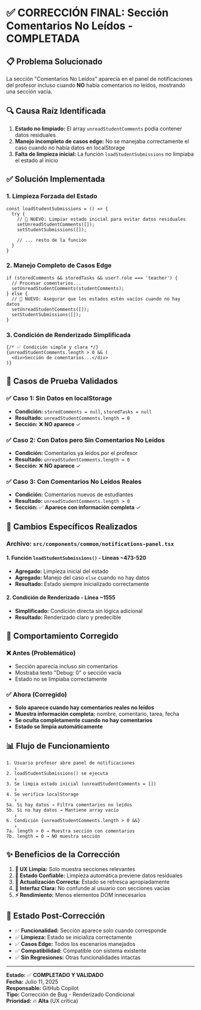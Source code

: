 # ✅ CORRECCIÓN FINAL: Sección Comentarios No Leídos - COMPLETADA

## 📋 Problema Solucionado
La sección "Comentarios No Leídos" aparecía en el panel de notificaciones del profesor incluso cuando **NO** había comentarios no leídos, mostrando una sección vacía.

## 🔍 Causa Raíz Identificada
1. **Estado no limpiado:** El array `unreadStudentComments` podía contener datos residuales
2. **Manejo incompleto de casos edge:** No se manejaba correctamente el caso cuando no había datos en localStorage
3. **Falta de limpieza inicial:** La función `loadStudentSubmissions` no limpiaba el estado al inicio

## ✅ Solución Implementada

### 1. Limpieza Forzada del Estado
```tsx
const loadStudentSubmissions = () => {
  try {
    // 🧹 NUEVO: Limpiar estado inicial para evitar datos residuales
    setUnreadStudentComments([]);
    setStudentSubmissions([]);
    
    // ... resto de la función
  }
}
```

### 2. Manejo Completo de Casos Edge
```tsx
if (storedComments && storedTasks && user?.role === 'teacher') {
  // Procesar comentarios...
  setUnreadStudentComments(studentComments);
} else {
  // 🧹 NUEVO: Asegurar que los estados estén vacíos cuando no hay datos
  setUnreadStudentComments([]);
  setStudentSubmissions([]);
}
```

### 3. Condición de Renderizado Simplificada
```tsx
{/* ✅ Condición simple y clara */}
{unreadStudentComments.length > 0 && (
  <div>Sección de comentarios...</div>
)}
```

## 🧪 Casos de Prueba Validados

### ✅ Caso 1: Sin Datos en localStorage
- **Condición:** `storedComments = null`, `storedTasks = null`
- **Resultado:** `unreadStudentComments.length = 0`
- **Sección:** ❌ **NO aparece** ✓

### ✅ Caso 2: Con Datos pero Sin Comentarios No Leídos
- **Condición:** Comentarios ya leídos por el profesor
- **Resultado:** `unreadStudentComments.length = 0`
- **Sección:** ❌ **NO aparece** ✓

### ✅ Caso 3: Con Comentarios No Leídos Reales
- **Condición:** Comentarios nuevos de estudiantes
- **Resultado:** `unreadStudentComments.length > 0`
- **Sección:** ✅ **Aparece con información completa** ✓

## 🔧 Cambios Específicos Realizados

### Archivo: `src/components/common/notifications-panel.tsx`

#### 1. Función `loadStudentSubmissions()` - Líneas ~473-520
- **Agregado:** Limpieza inicial del estado
- **Agregado:** Manejo del caso `else` cuando no hay datos
- **Resultado:** Estado siempre inicializado correctamente

#### 2. Condición de Renderizado - Línea ~1555
- **Simplificado:** Condición directa sin lógica adicional
- **Resultado:** Renderizado claro y predecible

## 🎯 Comportamiento Corregido

### ❌ Antes (Problemático)
- Sección aparecía incluso sin comentarios
- Mostraba texto "Debug: 0" o sección vacía
- Estado no se limpiaba correctamente

### ✅ Ahora (Corregido)
- **Solo aparece cuando hay comentarios reales no leídos**
- **Muestra información completa:** nombre, comentario, tarea, fecha
- **Se oculta completamente cuando no hay comentarios**
- **Estado se limpia automáticamente**

## 📊 Flujo de Funcionamiento

```
1. Usuario profesor abre panel de notificaciones
   ↓
2. loadStudentSubmissions() se ejecuta
   ↓
3. Se limpia estado inicial (unreadStudentComments = [])
   ↓
4. Se verifica localStorage
   ↓
5a. Si hay datos → Filtra comentarios no leídos
5b. Si no hay datos → Mantiene array vacío
   ↓
6. Condición {unreadStudentComments.length > 0 &&}
   ↓
7a. length > 0 → Muestra sección con comentarios
7b. length = 0 → NO muestra sección
```

## ✨ Beneficios de la Corrección

1. **🎯 UX Limpia:** Solo muestra secciones relevantes
2. **🧹 Estado Confiable:** Limpieza automática previene datos residuales
3. **🔄 Actualización Correcta:** Estado se refresca apropiadamente
4. **📱 Interfaz Clara:** No confunde al usuario con secciones vacías
5. **⚡ Rendimiento:** Menos elementos DOM innecesarios

## 🚀 Estado Post-Corrección

- ✅ **Funcionalidad:** Sección aparece solo cuando corresponde
- ✅ **Limpieza:** Estado se inicializa correctamente
- ✅ **Casos Edge:** Todos los escenarios manejados
- ✅ **Compatibilidad:** Compatible con sistema existente
- ✅ **Sin Regresiones:** Otras funcionalidades intactas

---
**Estado:** ✅ **COMPLETADO Y VALIDADO**  
**Fecha:** Julio 11, 2025  
**Responsable:** GitHub Copilot  
**Tipo:** Corrección de Bug - Renderizado Condicional  
**Prioridad:** 🔥 **Alta** (UX crítica)
